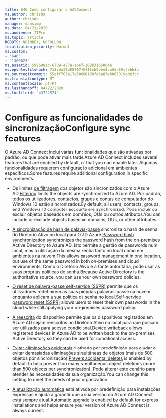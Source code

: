 ```yaml
---
title: 646 Como configurar o AADConnect
ms.author: chrisda
author: chrisda
manager: dansimp
ms.date: 04/21/2020
ms.audience: ITPro
ms.topic: article
ROBOTS: NOINDEX, NOFOLLOW
localization_priority: Normal
ms.custom:
- "646"
- "1300023"
ms.assetid: 599698ac-6709-477a-a66f-169b3165064e
ms.openlocfilehash: 713cda26e55f07f0438cb9ebe5aa9da86c4ebb3a
ms.sourcegitcommit: 55eff703a17e500681d8fa6a87eb067019ade3cc
ms.translationtype: MT
ms.contentlocale: pt-PT
ms.lasthandoff: 04/22/2020
ms.locfileid: "43722574"
---
```

# <a name="configure-sync-features"></a><span data-ttu-id="e554f-102">Configure as funcionalidades de sincronização</span><span class="sxs-lookup"><span data-stu-id="e554f-102">Configure sync features</span></span>

<span data-ttu-id="e554f-103">O Azure AD Connect inclui várias funcionalidades que são ativadas por padrão, ou que pode ativar mais tarde.</span><span class="sxs-lookup"><span data-stu-id="e554f-103">Azure AD Connect includes several features that are enabled by default, or that you can enable later.</span></span> <span data-ttu-id="e554f-104">Algumas funcionalidades requerem configuração adicional em ambientes específicos.</span><span class="sxs-lookup"><span data-stu-id="e554f-104">Some features require additional configuration in specific environments.</span></span>

- <span data-ttu-id="e554f-105">Os limites [de filtragem](https://docs.microsoft.com/azure/active-directory/connect/active-directory-aadconnectsync-configure-filtering) dos objetos são sincronizados com o Azure AD.</span><span class="sxs-lookup"><span data-stu-id="e554f-105">[Filtering](https://docs.microsoft.com/azure/active-directory/connect/active-directory-aadconnectsync-configure-filtering) limits the objects are synchronized to Azure AD.</span></span> <span data-ttu-id="e554f-106">Por padrão, todos os utilizadores, contactos, grupos e contas de computador do Windows 10 estão sincronizados.</span><span class="sxs-lookup"><span data-stu-id="e554f-106">By default, all users, contacts, groups, and Windows 10 computer accounts are synchronized.</span></span> <span data-ttu-id="e554f-107">Pode incluir ou excluir objetos baseados em domínios, OUs ou outros atributos.</span><span class="sxs-lookup"><span data-stu-id="e554f-107">You can include or exclude objects based on domains, OUs, or other attributes.</span></span>

- <span data-ttu-id="e554f-108">[A sincronização de hash de palavra-passe](https://docs.microsoft.com/azure/active-directory/connect/active-directory-aadconnectsync-implement-password-hash-synchronization) sincroniza o hash de senha do Diretório Ativo no local para O AD Azure.</span><span class="sxs-lookup"><span data-stu-id="e554f-108">[Password hash synchronization](https://docs.microsoft.com/azure/active-directory/connect/active-directory-aadconnectsync-implement-password-hash-synchronization) synchronizes the password hash from the on-premises Active Directory to Azure AD.</span></span> <span data-ttu-id="e554f-109">Isto permite a gestão de passwords num local, mas a utilização da mesma senha tanto no local como em ambientes na nuvem.</span><span class="sxs-lookup"><span data-stu-id="e554f-109">This allows password management in one location, but use of the same password in both on-premises and cloud environments.</span></span> <span data-ttu-id="e554f-110">Como o Diretório Ativo é a fonte autoritária, pode usar as suas próprias políticas de senha.</span><span class="sxs-lookup"><span data-stu-id="e554f-110">Because Active Directory is the authoritative source, you can use your own password policies.</span></span>

- <span data-ttu-id="e554f-111">[O reset de palavra-passe self-service (SSPR)](https://docs.microsoft.com/azure/active-directory/authentication/quickstart-sspr) permite que os utilizadores redefinirem as suas próprias palavras-passe na nuvem enquanto aplicam a sua política de senha no local.</span><span class="sxs-lookup"><span data-stu-id="e554f-111">[Self-service password reset (SSPR)](https://docs.microsoft.com/azure/active-directory/authentication/quickstart-sspr) allows users to reset their own passwords in the cloud while still applying your on-premises password policy.</span></span>

- <span data-ttu-id="e554f-112">[A reescrita](https://docs.microsoft.com/azure/active-directory/connect/active-directory-aadconnect-feature-device-writeback) do dispositivo permite que os dispositivos registados em Azure AD sejam reescritos no Diretório Ativo no local para que possam ser utilizados para acesso condicional.</span><span class="sxs-lookup"><span data-stu-id="e554f-112">[Device writeback](https://docs.microsoft.com/azure/active-directory/connect/active-directory-aadconnect-feature-device-writeback) allows registered devices in Azure AD to be written back to the on-premises Active Directory so they can be used for conditional access.</span></span>

- <span data-ttu-id="e554f-113">[Evitar eliminações acidentais](https://docs.microsoft.com/azure/active-directory/connect/active-directory-aadconnectsync-feature-prevent-accidental-deletes) é ativado por predefinição para ajudar a evitar demasiadas eliminações simultâneas de objetos (mais de 500 objetos por sincronização).</span><span class="sxs-lookup"><span data-stu-id="e554f-113">[Prevent accidental deletes](https://docs.microsoft.com/azure/active-directory/connect/active-directory-aadconnectsync-feature-prevent-accidental-deletes) is enabled by default to help prevent too many simultaneous object deletions (more than 500 objects per synchronization).</span></span> <span data-ttu-id="e554f-114">Pode alterar este cenário para atender às necessidades da sua organização.</span><span class="sxs-lookup"><span data-stu-id="e554f-114">You can change this setting to meet the needs of your organization.</span></span>

- <span data-ttu-id="e554f-115">[A atualização automática](https://docs.microsoft.com/azure/active-directory/connect/active-directory-aadconnect-feature-automatic-upgrade) está ativada por predefinição para instalações expressas e ajuda a garantir que a sua versão do Azure AD Connect está sempre atual.</span><span class="sxs-lookup"><span data-stu-id="e554f-115">[Automatic upgrade](https://docs.microsoft.com/azure/active-directory/connect/active-directory-aadconnect-feature-automatic-upgrade) is enabled by default for express installations and helps ensure your version of Azure AD Connect is always current.</span></span>
